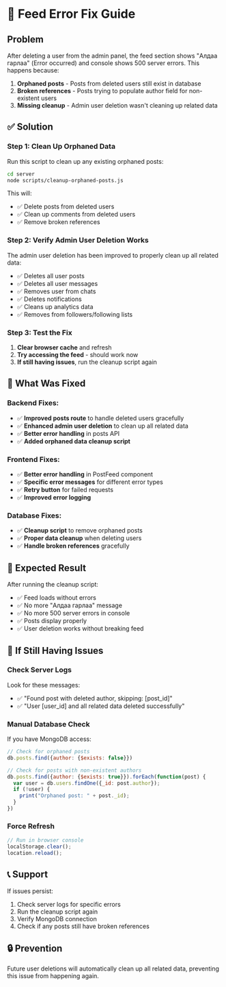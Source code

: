 # 🔧 Feed Error Fix Guide

## Problem
After deleting a user from the admin panel, the feed section shows "Алдаа гарлаа" (Error occurred) and console shows 500 server errors. This happens because:

1. **Orphaned posts** - Posts from deleted users still exist in database
2. **Broken references** - Posts trying to populate author field for non-existent users
3. **Missing cleanup** - Admin user deletion wasn't cleaning up related data

## ✅ Solution

### Step 1: Clean Up Orphaned Data
Run this script to clean up any existing orphaned posts:

```bash
cd server
node scripts/cleanup-orphaned-posts.js
```

This will:
- ✅ Delete posts from deleted users
- ✅ Clean up comments from deleted users
- ✅ Remove broken references

### Step 2: Verify Admin User Deletion Works
The admin user deletion has been improved to properly clean up all related data:
- ✅ Deletes all user posts
- ✅ Deletes all user messages
- ✅ Removes user from chats
- ✅ Deletes notifications
- ✅ Cleans up analytics data
- ✅ Removes from followers/following lists

### Step 3: Test the Fix
1. **Clear browser cache** and refresh
2. **Try accessing the feed** - should work now
3. **If still having issues**, run the cleanup script again

## 🐛 What Was Fixed

### Backend Fixes:
- ✅ **Improved posts route** to handle deleted users gracefully
- ✅ **Enhanced admin user deletion** to clean up all related data
- ✅ **Better error handling** in posts API
- ✅ **Added orphaned data cleanup script**

### Frontend Fixes:
- ✅ **Better error handling** in PostFeed component
- ✅ **Specific error messages** for different error types
- ✅ **Retry button** for failed requests
- ✅ **Improved error logging**

### Database Fixes:
- ✅ **Cleanup script** to remove orphaned posts
- ✅ **Proper data cleanup** when deleting users
- ✅ **Handle broken references** gracefully

## 🎯 Expected Result
After running the cleanup script:
- ✅ Feed loads without errors
- ✅ No more "Алдаа гарлаа" message
- ✅ No more 500 server errors in console
- ✅ Posts display properly
- ✅ User deletion works without breaking feed

## 🚨 If Still Having Issues

### Check Server Logs
Look for these messages:
- ✅ "Found post with deleted author, skipping: [post_id]"
- ✅ "User [user_id] and all related data deleted successfully"

### Manual Database Check
If you have MongoDB access:
```javascript
// Check for orphaned posts
db.posts.find({author: {$exists: false}})

// Check for posts with non-existent authors
db.posts.find({author: {$exists: true}}).forEach(function(post) {
  var user = db.users.findOne({_id: post.author});
  if (!user) {
    print("Orphaned post: " + post._id);
  }
})
```

### Force Refresh
```javascript
// Run in browser console
localStorage.clear();
location.reload();
```

## 📞 Support
If issues persist:
1. Check server logs for specific errors
2. Run the cleanup script again
3. Verify MongoDB connection
4. Check if any posts still have broken references

## 🔒 Prevention
Future user deletions will automatically clean up all related data, preventing this issue from happening again. 